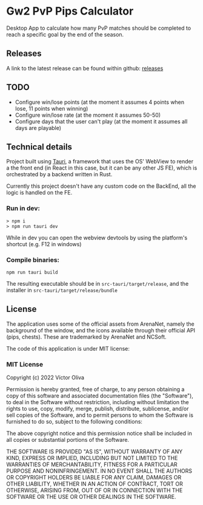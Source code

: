 # Gw2 PvP Pips Calculator

Desktop App to calculate how many PvP matches should be completed to reach a specific goal by the end of the season.

## Releases

A link to the latest release can be found within github: [releases](https://github.com/voliva/gw2-pvp-pips/releases)

## TODO

- Configure win/lose points (at the moment it assumes 4 points when lose, 11 points when winning)
- Configure win/lose rate (at the moment it assumes 50-50)
- Configure days that the user can't play (at the moment it assumes all days are playable)

## Technical details

Project built using [Tauri](https://tauri.app/), a framework that uses the OS' WebView to render a the front end (in React in this case, but it can be any other JS FE), which is orchestrated by a backend written in Rust.

Currently this project doesn't have any custom code on the BackEnd, all the logic is handled on the FE.

### Run in dev:

```
> npm i
> npm run tauri dev
```

While in dev you can open the webview devtools by using the platform's shortcut (e.g. F12 in windows)

### Compile binaries:

```
npm run tauri build
```

The resulting executable should be in `src-tauri/target/release`, and the installer in `src-tauri/target/release/bundle`

## License

The application uses some of the official assets from ArenaNet, namely the background of the window, and the icons available through their official API (pips, chests). These are trademarked by ArenaNet and NCSoft.

The code of this application is under MIT license:

### MIT License

Copyright (c) 2022 Víctor Oliva

Permission is hereby granted, free of charge, to any person obtaining a copy
of this software and associated documentation files (the "Software"), to deal
in the Software without restriction, including without limitation the rights
to use, copy, modify, merge, publish, distribute, sublicense, and/or sell
copies of the Software, and to permit persons to whom the Software is
furnished to do so, subject to the following conditions:

The above copyright notice and this permission notice shall be included in all
copies or substantial portions of the Software.

THE SOFTWARE IS PROVIDED "AS IS", WITHOUT WARRANTY OF ANY KIND, EXPRESS OR
IMPLIED, INCLUDING BUT NOT LIMITED TO THE WARRANTIES OF MERCHANTABILITY,
FITNESS FOR A PARTICULAR PURPOSE AND NONINFRINGEMENT. IN NO EVENT SHALL THE
AUTHORS OR COPYRIGHT HOLDERS BE LIABLE FOR ANY CLAIM, DAMAGES OR OTHER
LIABILITY, WHETHER IN AN ACTION OF CONTRACT, TORT OR OTHERWISE, ARISING FROM,
OUT OF OR IN CONNECTION WITH THE SOFTWARE OR THE USE OR OTHER DEALINGS IN THE
SOFTWARE.
